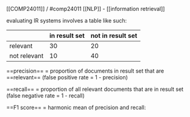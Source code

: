 [[COMP24011]] / #comp24011 
[[NLP]] - [[information retrieval]]


evaluating IR systems involves a table like such:

| | in result set | not in result set |
|---|---|---|
|relevant|30|20|
|not relevant|10|40|

==precision== = proportion of documents in result set that are ==relevant==
(false positive rate = 1 - precision)

==recall== = proportion of all relevant documents that are in result set
(false negative rate = 1 - recall)

==F1 score== = harmonic mean of precision and recall:
$$ $$